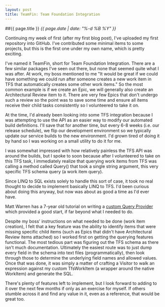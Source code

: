 ```yaml
---
layout: post
title: TeamFin: Team Foundation Integration
---
```

##{{ page.title }}
_{{ page.date | date: "%-d %B %Y" }}_

Continuing my week of first (after my first blog post), I've uploaded my first repository into GitHub.  I've contributed some minimal items to some projects, but this is the first one under my own name, which is pretty exciting.  

I've named it TeamFin, short for Team Foundation Integration.  There are a few similar packages I've seen out there, but none that seemed quite what I was after.  At work, my boss mentioned to me "It would be great if we could have something we could run after someone creates a new work item in TFS that automatically creates some other work items."  So the most common example is if we create an Epic, we will generally also create an Architectural Review item to it.  There are very few Epics that don't undergo such a review so the point was to save some time and ensure all items receive their child tasks consistently so I volunteered to take it on.

At the time, I'd already been looking into some TFS integration because I was attempting to use the API as an easier way to modify our automated build definitions.  I'll save that for another time, but every 6-8 weeks (i.e. our release schedule), we flip our development environment so we typically update our service builds to the new environment.  I'd grown tired of doing it by hand so I was working on a small utility to do it for me.  

I was somewhat impressed with how relatively painless the TFS API was around the builds, but I spoke to soon because after I volunteered to take on this TFS task, I immediately realize that querying work items from TFS was calling a method called Query() that took a single string argument, this very specific TFS schema query (a work item query).  

Since LINQ to SQL exists solely to handle this sort of case, it took no real thought to decide to implement basically LINQ to TFS.  I'd been curious about doing this anyway, but now was about as good a time as I'd ever have.  

Matt Warren has a 7-year old tutorial on writing a [custom Query Provider](http://blogs.msdn.com/b/mattwar/archive/2008/11/18/linq-links.aspx) which provided a good start, if far beyond what I needed to do.  

Despite my boss' instructions on what needed to be done (work item creation), I felt that a key feature was the ability to identify items that were missing specific child items (such as Epics that didn't have Architectural Review items attached) so I worked first on getting the querying features functional.  The most tedious part was figuring out the TFS schema as there isn't much documentation. Ultimately the easiest route was to just dump every field in the schema into text files (programmatically), then look through those to determine the underlying field names and allowed values.  Once that was done, it was simply a matter of crafting a Visitor to walk an expression against my custom TfsWorkItem (a wrapper around the native WorkItem) and generate the SQL.  

There's plenty of features left to implement, but I look forward to adding to it over the next few months if only as an exercise for myself.  If others stumble across it and find any value in it, even as a reference, that would be great too.
